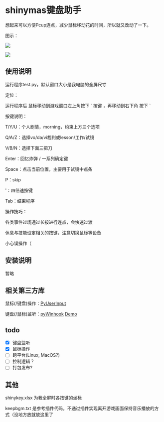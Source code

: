 # shinymas键盘助手

想起来可以方便Pcup连点，减少鼠标移动花的时间，所以就又改动了一下。

图示：

![]( https://tmn07.com/sk1.jpg )

![]( https://tmn07.com/sk2.jpg )

## 使用说明

运行程序test.py，默认窗口大小是我电脑的全屏尺寸

定位：

运行程序后 鼠标移动到游戏窗口左上角按下 \` 按键 ，再移动到右下角 按下 \`

按键说明：

T/Y/U：个人剧情，morning，约束上方三个选项

Q/A/Z：选择vo/da/vi裁判或lesson/工作/试镜

V/B/N：选择下面三把刀

Enter：回忆炸弹 / 一系列确定键

Space：点击当前位置，主要用于试镜中点条

P：skip

'：四倍速按键

Tab：结束程序

操作技巧：

各类事件过场通过长按进行连点，会快速过渡

休息与技能设定相关的按键，注意切换鼠标等设备

小心误操作（

## 安装说明

暂略

## 相关第三方库

鼠标(/键盘)操作：[PyUserInput](https://github.com/PyUserInput/PyUserInput)

键盘(/鼠标)监听：[pyWinhook](https://github.com/Tungsteno74/pyWinhook) [Demo](https://github.com/Tungsteno74/pyWinhook/blob/master/pyWinhook/example.py)

## todo
- [x] 键盘监听
- [x] 鼠标操作
- [ ] 跨平台(Linux, MacOS?)
- [ ] 控制逻辑？
- [ ] 打包发布?

## 其他

shinykey.xlsx 为我全屏时各按键的坐标

keepbgm.txt 是参考插件代码，不通过插件实现离开游戏画面保持音乐播放的方式（没地方放就放这里了